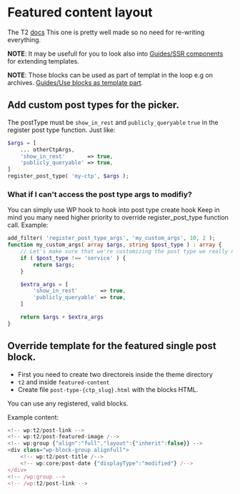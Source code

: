 # Featured content layout
The T2 [docs](https://t2.teft.io/blocks/featured-content/)
This one is pretty well made so no need for re-writing everything.

**NOTE**: It may be usefull for you to look also into [Guides/SSR components](/guides/gutenberg/server-side-render-component) for extending templates.

**NOTE**: Those blocks can be used as part of templat in the loop e.g on archives. [Guides/Use blocks as template part](/guides/t2/use-blocks-as-template-parts).

## Add custom post types for the picker.

The postType must be `show_in_rest` and `publicly_queryable` `true` in the register post type function.
Just like: 

```php
$args = [
	... otherCtpArgs,
	'show_in_rest'       => true,
	'publicly_queryable' => true,
]
register_post_type( 'my-ctp', $args );
```

### What if I can't access the post type args to modifiy?

You can simply use WP hook to hook into post type create hook
Keep in mind you many need higher priority to override register_post_type function call.
Example:

```php
add_filter( 'register_post_type_args', 'my_custom_args', 10, 2 );
function my_custom_args( array $args, string $post_type ) : array {
	// Let's make sure that we're customizing the post type we really need.
	if ( $post_type !== 'service' ) {
		return $args;
	}

	$extra_args = [
		'show_in_rest'       => true,
		'publicly_queryable' => true,
	]

	return $args + $extra_args
}
```

## Override template for the featured single post block.

- First you need to create two directoreis inside the theme directory
- `t2` and inside `featured-content`
- Create file `post-type-{ctp_slug}.html` with the blocks HTML.

You can use any registered, valid blocks.

Example content:
```js post-type-post.html
<!-- wp:t2/post-link -->
<!-- wp:t2/post-featured-image /-->
<!-- wp:group {"align":"full","layout":{"inherit":false}} -->
<div class="wp-block-group alignfull">
	<!-- wp:t2/post-title /-->
	<!-- wp:core/post-date {"displayType":"modified"} /-->
</div>
<!-- /wp:group -->
<!-- /wp:t2/post-link -->
```

